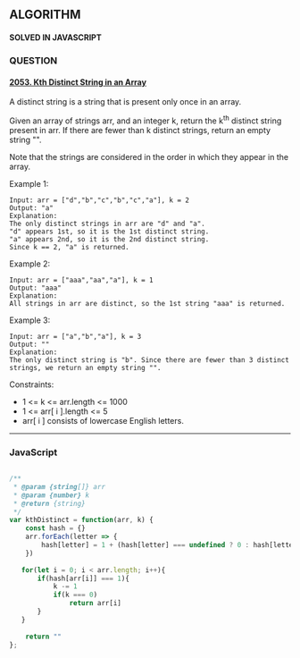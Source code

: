 ## ALGORITHM

#### SOLVED IN JAVASCRIPT
### QUESTION

#### [2053. Kth Distinct String in an Array](https://leetcode.com/problems/kth-distinct-string-in-an-array/)

A distinct string is a string that is present only once in an array.

Given an array of strings arr, and an integer k, return the k<sup>th</sup> distinct string present in arr. If there are fewer than k distinct strings, return an empty string "".

Note that the strings are considered in the order in which they appear in the array.

Example 1:

```
Input: arr = ["d","b","c","b","c","a"], k = 2
Output: "a"
Explanation:
The only distinct strings in arr are "d" and "a".
"d" appears 1st, so it is the 1st distinct string.
"a" appears 2nd, so it is the 2nd distinct string.
Since k == 2, "a" is returned. 
```

Example 2:

```
Input: arr = ["aaa","aa","a"], k = 1
Output: "aaa"
Explanation:
All strings in arr are distinct, so the 1st string "aaa" is returned.
```

Example 3:

```
Input: arr = ["a","b","a"], k = 3
Output: ""
Explanation:
The only distinct string is "b". Since there are fewer than 3 distinct strings, we return an empty string "".
```

Constraints:

* 1 <= k <= arr.length <= 1000
* 1 <= arr[ i ].length <= 5
* arr[ i ] consists of lowercase English letters.

-----

### JavaScript

```js

/**
 * @param {string[]} arr
 * @param {number} k
 * @return {string}
 */
var kthDistinct = function(arr, k) {
    const hash = {}
    arr.forEach(letter => {
        hash[letter] = 1 + (hash[letter] === undefined ? 0 : hash[letter])
    })
    
   for(let i = 0; i < arr.length; i++){
       if(hash[arr[i]] === 1){
           k -= 1
           if(k === 0)
               return arr[i]
       }
   }
    
    return ""
};

```
